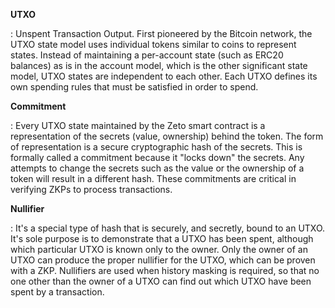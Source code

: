 **UTXO**

: Unspent Transaction Output. First pioneered by the Bitcoin network, the UTXO state model uses individual tokens similar to coins to represent states. Instead of maintaining a per-account state (such as ERC20 balances) as is in the account model, which is the other significant state model, UTXO states are independent to each other. Each UTXO defines its own spending rules that must be satisfied in order to spend.

**Commitment**

: Every UTXO state maintained by the Zeto smart contract is a representation of the secrets (value, ownership) behind the token. The form of representation is a secure cryptographic hash of the secrets. This is formally called a commitment because it "locks down" the secrets. Any attempts to change the secrets such as the value or the ownership of a token will result in a different hash. These commitments are critical in verifying ZKPs to process transactions.

**Nullifier**

: It's a special type of hash that is securely, and secretly, bound to an UTXO. It's sole purpose is to demonstrate that a UTXO has been spent, although which particular UTXO is known only to the owner. Only the owner of an UTXO can produce the proper nullifier for the UTXO, which can be proven with a ZKP. Nullifiers are used when history masking is required, so that no one other than the owner of a UTXO can find out which UTXO have been spent by a transaction.
